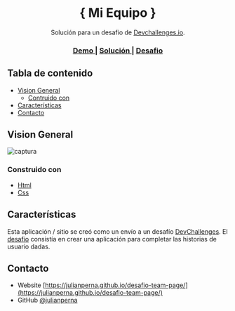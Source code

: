 <!-- Please update value in the {}  -->

<h1 align="center">{ Mi Equipo }</h1>

<div align="center">
   Solución para un  desafio de <a href="http://devchallenges.io" target="_blank">Devchallenges.io</a>.
</div>

<div align="center">
  <h3>
    <a href="https://julianperna.github.io/desafio-team-page/">
      Demo
    </a>
    <span> | </span>
    <a href="https://github.com/julianperna/desafio-team-page">
      Solución
    </a>
    <span> | </span>
    <a href="https://devchallenges.io/challenges/hhmesazsqgKXrTkYkt0U">
      Desafio
    </a>
  </h3>
</div>

<!-- TABLE OF CONTENTS -->

## Tabla de contenido

- [Vision General](#vision)
  - [Contruido con](#contruido-con)
- [Características](#caracteristicas)
- [Contacto](#contacto)

<!-- OVERVIEW -->

## Vision General

![captura](https://user-images.githubusercontent.com/70858276/127702202-824dced9-4a0e-4f6f-9652-3dedd579884f.png)

### Construido con

- [Html](https://es.wikipedia.org/wiki/HTML)
- [Css](https://es.wikipedia.org/wiki/Hoja_de_estilos_en_cascada)

## Características

Esta aplicación / sitio se creó como un envío a un desafío [DevChallenges](https://devchallenges.io/challenges). El [desafío](https://devchallenges.io/challenges/wBunSb7FPrIepJZAg0sY) consistía en crear una aplicación para completar las historias de usuario dadas.

## Contacto

- Website [https://julianperna.github.io/desafio-team-page/](https://julianperna.github.io/desafio-team-page/)
- GitHub [@julianperna](https://{github.com/julianperna})
